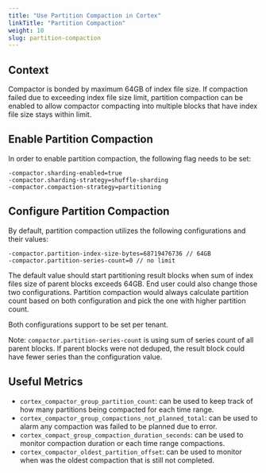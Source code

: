 ```yaml
---
title: "Use Partition Compaction in Cortex"
linkTitle: "Partition Compaction"
weight: 10
slug: partition-compaction
---
```


## Context

Compactor is bonded by maximum 64GB of index file size. If compaction failed due to exceeding index file size limit, partition compaction can be enabled to allow compactor compacting into multiple blocks that have index file size stays within limit.

## Enable Partition Compaction

In order to enable partition compaction, the following flag needs to be set:

```
-compactor.sharding-enabled=true
-compactor.sharding-strategy=shuffle-sharding
-compactor.compaction-strategy=partitioning
```

## Configure Partition Compaction

By default, partition compaction utilizes the following configurations and their values:

```
-compactor.partition-index-size-bytes=68719476736 // 64GB
-compactor.partition-series-count=0 // no limit
```

The default value should start partitioning result blocks when sum of index files size of parent blocks exceeds 64GB. End user could also change those two configurations. Partition compaction would always calculate partition count based on both configuration and pick the one with higher partition count.

Both configurations support to be set per tenant.

Note: `compactor.partition-series-count` is using sum of series count of all parent blocks. If parent blocks were not deduped, the result block could have fewer series than the configuration value. 

## Useful Metrics

- `cortex_compactor_group_partition_count`: can be used to keep track of how many partitions being compacted for each time range.
- `cortex_compactor_group_compactions_not_planned_total`: can be used to alarm any compaction was failed to be planned due to error.
- `cortex_compact_group_compaction_duration_seconds`: can be used to monitor compaction duration or each time range compactions.
- `cortex_compactor_oldest_partition_offset`: can be used to monitor when was the oldest compaction that is still not completed.
